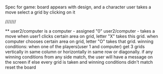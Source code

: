 Spec for  game:
board appears with design, and a character
user takes a move
select a grid by clicking on it

///////


** user2/computer is a computer - assigned "0"
user2/computer - takes a move
when user1 clicks certain area on grid, letter "X" takes this grid.
when computer chooses certain area on grid, letter "O" takes that grid.
winning conditions: when one of the players(user 1 and computer) get 3 grids
vertically in same column or horizontally in same row or diagonally.
if any winning conditions from any side match, the user will have a message on the screen
if else every grid is taken and winning conditions didn't match
reset the board
